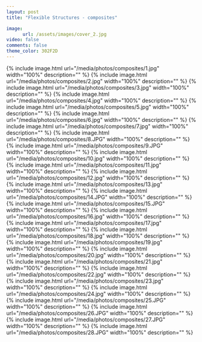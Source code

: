 ```yaml
---
layout: post
title: "Flexible Structures - composites"

image:
      url: /assets/images/cover_2.jpg
video: false
comments: false
theme_color: 302F2D
---
```


{% include image.html url="/media/photos/composites/1.jpg" width="100%" description="" %}
{% include image.html url="/media/photos/composites/2.jpg" width="100%" description="" %}
{% include image.html url="/media/photos/composites/3.jpg" width="100%" description="" %}
{% include image.html url="/media/photos/composites/4.jpg" width="100%" description="" %}
{% include image.html url="/media/photos/composites/5.jpg" width="100%" description="" %}
{% include image.html url="/media/photos/composites/6.jpg" width="100%" description="" %}
{% include image.html url="/media/photos/composites/7.jpg" width="100%" description="" %}
{% include image.html url="/media/photos/composites/8.JPG" width="100%" description="" %}
{% include image.html url="/media/photos/composites/9.JPG" width="100%" description="" %}
{% include image.html url="/media/photos/composites/10.jpg" width="100%" description="" %}
{% include image.html url="/media/photos/composites/11.jpg" width="100%" description="" %}
{% include image.html url="/media/photos/composites/12.jpg" width="100%" description="" %}
{% include image.html url="/media/photos/composites/13.jpg" width="100%" description="" %}
{% include image.html url="/media/photos/composites/14.JPG" width="100%" description="" %}
{% include image.html url="/media/photos/composites/15.JPG" width="100%" description="" %}
{% include image.html url="/media/photos/composites/16.jpg" width="100%" description="" %}
{% include image.html url="/media/photos/composites/17.jpg" width="100%" description="" %}
{% include image.html url="/media/photos/composites/18.jpg" width="100%" description="" %}
{% include image.html url="/media/photos/composites/19.jpg" width="100%" description="" %}
{% include image.html url="/media/photos/composites/20.jpg" width="100%" description="" %}
{% include image.html url="/media/photos/composites/21.jpg" width="100%" description="" %}
{% include image.html url="/media/photos/composites/22.jpg" width="100%" description="" %}
{% include image.html url="/media/photos/composites/23.jpg" width="100%" description="" %}
{% include image.html url="/media/photos/composites/24.jpg" width="100%" description="" %}
{% include image.html url="/media/photos/composites/25.JPG" width="100%" description="" %}
{% include image.html url="/media/photos/composites/26.JPG" width="100%" description="" %}
{% include image.html url="/media/photos/composites/27.JPG" width="100%" description="" %}
{% include image.html url="/media/photos/composites/28.JPG" width="100%" description="" %}

